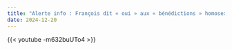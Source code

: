 ```yaml
---
title: "Alerte info : François dit « oui » aux « bénédictions » homosexuelles en réponse aux « cardinaux »"
date: 2024-12-20
---
```


{{< youtube -m632buUTo4 >}}

